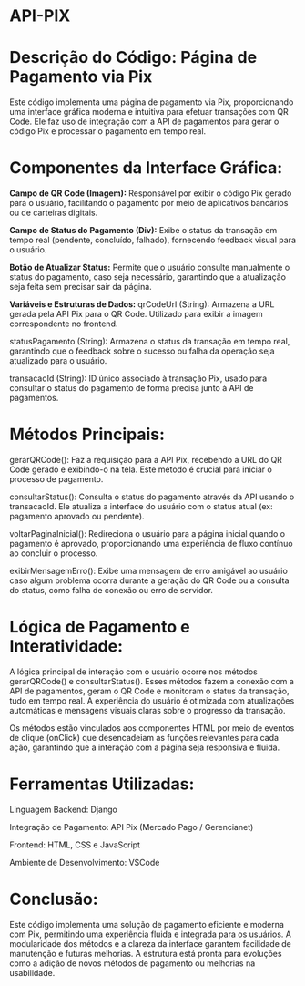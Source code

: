 # API-PIX

# Descrição do Código: Página de Pagamento via Pix
Este código implementa uma página de pagamento via Pix, proporcionando uma interface gráfica moderna e intuitiva para efetuar transações com QR Code. Ele faz uso de integração com a API de pagamentos para gerar o código Pix e processar o pagamento em tempo real.

# Componentes da Interface Gráfica:
**Campo de QR Code (Imagem):**
Responsável por exibir o código Pix gerado para o usuário, facilitando o pagamento por meio de aplicativos bancários ou de carteiras digitais.

**Campo de Status do Pagamento (Div):**
Exibe o status da transação em tempo real (pendente, concluído, falhado), fornecendo feedback visual para o usuário.

**Botão de Atualizar Status:**
Permite que o usuário consulte manualmente o status do pagamento, caso seja necessário, garantindo que a atualização seja feita sem precisar sair da página.

**Variáveis e Estruturas de Dados:**
qrCodeUrl (String):
Armazena a URL gerada pela API Pix para o QR Code. Utilizado para exibir a imagem correspondente no frontend.

statusPagamento (String):
Armazena o status da transação em tempo real, garantindo que o feedback sobre o sucesso ou falha da operação seja atualizado para o usuário.

transacaoId (String):
ID único associado à transação Pix, usado para consultar o status do pagamento de forma precisa junto à API de pagamentos.

# Métodos Principais:
gerarQRCode():
Faz a requisição para a API Pix, recebendo a URL do QR Code gerado e exibindo-o na tela. Este método é crucial para iniciar o processo de pagamento.

consultarStatus():
Consulta o status do pagamento através da API usando o transacaoId. Ele atualiza a interface do usuário com o status atual (ex: pagamento aprovado ou pendente).

voltarPaginaInicial():
Redireciona o usuário para a página inicial quando o pagamento é aprovado, proporcionando uma experiência de fluxo contínuo ao concluir o processo.

exibirMensagemErro():
Exibe uma mensagem de erro amigável ao usuário caso algum problema ocorra durante a geração do QR Code ou a consulta do status, como falha de conexão ou erro de servidor.

# Lógica de Pagamento e Interatividade:
A lógica principal de interação com o usuário ocorre nos métodos gerarQRCode() e consultarStatus(). Esses métodos fazem a conexão com a API de pagamentos, geram o QR Code e monitoram o status da transação, tudo em tempo real. A experiência do usuário é otimizada com atualizações automáticas e mensagens visuais claras sobre o progresso da transação.

Os métodos estão vinculados aos componentes HTML por meio de eventos de clique (onClick) que desencadeiam as funções relevantes para cada ação, garantindo que a interação com a página seja responsiva e fluida.

# Ferramentas Utilizadas:
Linguagem Backend: Django

Integração de Pagamento: API Pix (Mercado Pago / Gerencianet)

Frontend: HTML, CSS e JavaScript

Ambiente de Desenvolvimento: VSCode

# Conclusão:
Este código implementa uma solução de pagamento eficiente e moderna com Pix, permitindo uma experiência fluida e integrada para os usuários. A modularidade dos métodos e a clareza da interface garantem facilidade de manutenção e futuras melhorias. A estrutura está pronta para evoluções como a adição de novos métodos de pagamento ou melhorias na usabilidade.
